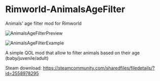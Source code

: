 # Rimworld-AnimalsAgeFilter
 Animals' age filter mod for Rimworld

![AnimalsAgeFilterPreview](https://i.imgur.com/PLWjR8V.png)

![AnimalsAgeFilterExample](https://i.imgur.com/QxpG5MO.png)

A simple QOL mod that allow to filter animals based on their age (baby/juvenile/adult)

Steam download: https://steamcommunity.com/sharedfiles/filedetails/?id=2558978295
